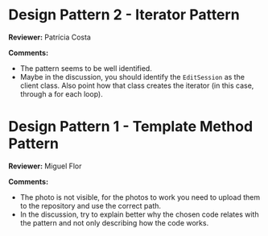 # Design Pattern 2 - Iterator Pattern
**Reviewer:** Patrícia Costa

**Comments:**

- The pattern seems to be well identified.
- Maybe in the discussion, you should identify the `EditSession` as the client class. Also point how that class creates the iterator (in this case, through a for each loop).

# Design Pattern 1 - Template Method Pattern
**Reviewer:** Miguel Flor

**Comments:**

- The photo is not visible, for the photos to work you need to upload them to the repository and use the correct path.
- In the discussion, try to explain better why the chosen code relates with the pattern and not only describing how the code works. 